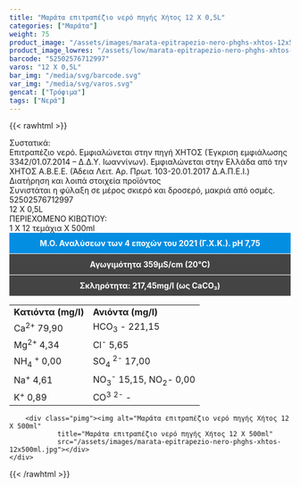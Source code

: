 ```yaml
---
title: "Μαράτα επιτραπέζιο νερό πηγής Χήτος 12 Χ 0,5L"
categories: ["Μαράτα"]
weight: 75
product_image: "/assets/images/marata-epitrapezio-nero-phghs-xhtos-12x500ml.jpg"
product_image_lowres: "/assets/low/marata-epitrapezio-nero-phghs-xhtos-12x500ml.jpg"
barcode: "52502576712997"
varos: "12 Χ 0,5L"
bar_img: "/media/svg/barcode.svg"
var_img: "/media/svg/varos.svg"
gencat: ["Τρόφιμα"]
tags: ["Νερά"]
---
```

{{< rawhtml >}}

<div class="sload258">
    <div class="product">
        <div id="sistatika">Συστατικά:</div>
        <div class="alltext">Επιτραπέζιο νερό. Εμφιαλώνεται στην πηγή ΧΗΤΟΣ (Έγκριση εμφιάλωσης 3342/01.07.2014 – Δ.Δ.Υ.
            Ιωαννίνων). Εμφιαλώνεται στην Ελλάδα από την ΧΗΤΟΣ Α.Β.Ε.Ε. (Άδεια Λειτ. Αρ. Πρωτ. 103-20.01.2017
            Δ.Α.Π.Ε.Ι.)</div>
        <div id="loipa">Διατήρηση και λοιπά στοιχεία προϊόντος</div>
        <div class="alltext">Συνιστάται η φύλαξη σε μέρος σκιερό και δροσερό, μακριά από οσμές.</div>
        <div id="barcode">
            <div id="barimage1"></div><span id="bartext">52502576712997</span>
        </div>
        <div id="varos">
            <div id="varosimage1"></div><span id="varostext">12 Χ 0,5L</span>
        </div>
        <div id="kivotio">ΠΕΡΙΕΧΟΜΕΝΟ ΚΙΒΩΤΙΟΥ:<br>1 Χ 12 τεμάχια Χ 500ml</div>
        <div style="background:#048ee2;color:#fff;padding:10px;text-align:center;border-bottom:1px solid #fff"><b>Μ.Ο. Αναλύσεων των 4 εποχών του 2021
(Γ.Χ.Κ.). pH 7,75</b></div>
        <div style="background:#444;color:#fff;padding:10px;text-align:center;border-bottom:1px solid #fff">
            <b>Αγωγιμότητα 359μS/cm (20°C)</b></div>
        <div style="background:#444;color:#fff;padding:10px;text-align:center"><b>Σκληρότητα: 217,45mg/l (ως CaCO₃)</b>
        </div>
<div class="tabout">
<table id="diatable">
<tbody>
<tr>
<td><strong>Κατιόντα (mg/l)</strong></td>
<td><strong>Ανιόντα (mg/l)</strong></td>
</tr>
<tr>
<td>Ca<sup>2+</sup> 79,90</td>
<td>HCO<sub>3</sub> - 221,15</td>
</tr>
<tr>
<td>Mg<sup>2+</sup> 4,34</td>
<td>Cl<sup>-</sup> 5,65</td>
</tr>
<tr>
<td>NH<sub>4</sub> <sup>+</sup> 0,00</td>
<td>SO<sub>4</sub> <sup>2-</sup> 17,00</td>
</tr>
<tr>
<td>Na<sup>+</sup> 4,61</td>
<td>NO<sub>3</sub><sup>-</sup> 15,15, NO<sub>2</sub>- 0,00</td>
</tr>
<tr>
<td>K<sup>+</sup> 0,89</td>
<td>CO<sup>3</sup> <sup>2-</sup> -</td>
</tr>
</tbody>
</table>
</div>
<div class="keno"></div>
    
        <div class="pimg"><img alt="Μαράτα επιτραπέζιο νερό πηγής Χήτος 12 Χ 500ml"
                title="Μαράτα επιτραπέζιο νερό πηγής Χήτος 12 Χ 500ml"
                src="/assets/images/marata-epitrapezio-nero-phghs-xhtos-12x500ml.jpg"></div>
    </div>
</div>
{{< /rawhtml >}}